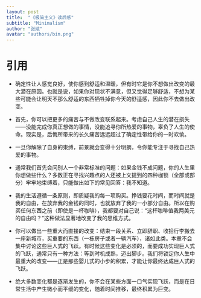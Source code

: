 ```yaml
---
layout: post
title:  "《极简主义》读后感"
subtitle: "Minimalism"
author: "张斌"
avatar: "authors/bin.png"
---
```


# 引用

* 确定性让人感觉良好，使你感到舒适和温暖，但有时它是你不想做出改变的最大潜在原因。也就是说，如果你对现状不满意，但又觉得足够舒适，不想为某些可能会让明天不那么舒适的东西牺牲掉你今天的舒适感，因此你不去做出改变。

* 首先，你可以把更多的痛苦与不做改变联系起来。考虑自己人生的潜在损失——没能完成你真正想做的事情，没能追寻你所热爱的事物，辜负了人生的使命。现实是，后悔所带来的长久痛苦远远超过了确定性带给你的一时欢愉。

* 一旦你解除了自身的束缚，前景就会变得十分明朗，令你能专注于寻找自己热爱的事物。

* 通常我们首先会问别人一个非常标准的问题：如果金钱不成问题，你的人生里你想做些什么？多数正在寻找兴趣点的人还被上文提到的四种枷锁（全部或部分）牢牢地束缚着，只能做出如下的常见回答：我不知道。

* 我的生活遵循一条原则，即质疑我的每一项购买。挣钱要花时间，而时间就是我的自由，在放弃我的金钱的同时，也就放弃了我的一小部分自由。所以在购买任何东西之前（即使是一杯咖啡），我都要对自己说：“这杯咖啡值我两美元的自由吗？”这种做法显著地改变了我的思维方式。

* 你可以做出一些重大而直接的改变：结束一段关系、立即辞职、收拾行李搬去一座新城市，买重要的东西（一栋房子或者一辆汽车），诸如此类。本章不会集中讨论这些巨人式的飞跃。有时候这些变化是必须的，而要成功实现巨人式的飞跃，通常只有一种方法：等到时机成熟，迈出脚步。我们将锁定你人生中最重大的改变——正是那些婴儿式的小步的积累，才能让你最终达成巨人式的飞跃。

* 绝大多数变化都是逐渐发生的，你不会在某些方面一口气实现飞跃，而是在日常生活中产生微小而平缓的变化，随着时间推移，最终积累为巨变。
